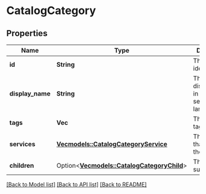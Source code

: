 # CatalogCategory

## Properties

Name | Type | Description | Notes
------------ | ------------- | ------------- | -------------
**id** | **String** | The category identifier | 
**display_name** | **String** | The category display name in the selected language | 
**tags** | **Vec<String>** | The category tags | 
**services** | [**Vec<models::CatalogCategoryService>**](CatalogCategoryService.md) | The services that belong to the category | 
**children** | Option<[**Vec<models::CatalogCategoryChild>**](CatalogCategoryChild.md)> | The category subcategories | [optional]

[[Back to Model list]](../README.md#documentation-for-models) [[Back to API list]](../README.md#documentation-for-api-endpoints) [[Back to README]](../README.md)


